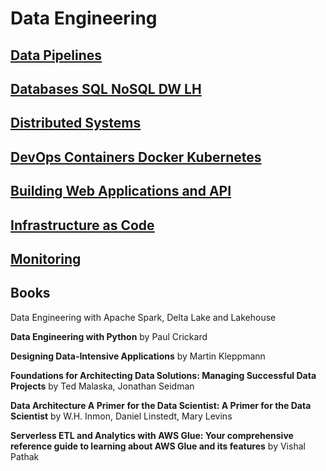
# Data Engineering

## [Data Pipelines](DataPipelines)

## [Databases SQL NoSQL DW LH](Databases)

## [Distributed Systems](DistributedSystems)

## [DevOps Containers Docker Kubernetes](Containers)

## [Building Web Applications and API](BuildingWebApplications)

## [Infrastructure as Code](InfraAsCode)

## [Monitoring](Monitoring)

## Books



Data Engineering with Apache Spark, Delta Lake and Lakehouse

**Data Engineering with Python** by Paul Crickard

**Designing Data-Intensive Applications** by Martin Kleppmann

**Foundations for Architecting Data Solutions: Managing Successful Data Projects** by Ted Malaska, Jonathan Seidman 

**Data Architecture A Primer for the Data Scientist: A Primer for the Data Scientist** by W.H. Inmon, Daniel Linstedt, Mary Levins

**Serverless ETL and Analytics with AWS Glue: Your comprehensive reference guide to learning about AWS Glue and its features** by Vishal Pathak


